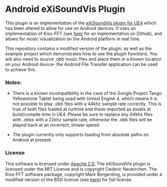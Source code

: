 # Android eXiSoundVis Plugin

This plugin is an implementation of the [eXiSoundVis plugin for UE4](https://github.com/eXifreXi/eXiSoundVis) which has been altered to allow for use on Android devices. It uses an implementation of Kiss-FFT (see [here](https://github.com/itdaniher/kissfft) for an implementation on Github), and allows for music visualization on the Android platform in real time.

This repository contains a modified version of the plugin, as well as the example project which demonstrates how to use the plugin functions. You will also need to source .obb music files and place them in a known location on your Android device- the Android File Transfer application can be used to achieve this. 

### Notes:
- There is a known incompatibility in the case of the Google Project Tango Yellowstone Tablet being used with Unreal Engine 4, which means it is not possible to play .obb files with a 44khz sample rate correctly. This is true of both files loaded at runtime and those imported as assets at build/compile time in UE4. Please be sure to replace any 44khz files with .obbs with a 22khz sample rate, otherwise the .obb files will be played back at an incorrect, slower speed.

- The plugin currently only supports loading from absolute paths on Android at present.

### License

This software is licensed under [Apache 2.0.](http://www.apache.org/licenses/LICENSE-2.0)
The eXiSoundVis plugin is licensed under the MIT License and is copyright Cederic Neukirchen.
The Kiss-FFT software package, copyright Mark Borgerding, is provided under a modified version of the BSD license (see [here]( https://github.com/itdaniher/kissfft/blob/master/COPYING)) for full license.
